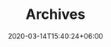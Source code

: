 ---
title : "Archives"
page_header_bg : "images/background/homepage-one-banner.jpg"
date: 2020-03-14T15:40:24+06:00
description : "Lorem ipsum dolor sit amet, consectetur adipisicing elit. Maiores, velit."
draft : false
layout : "gallery"
# gallery_items:
# - name : "gallery item"
#   image: "images/gallery/gallery-popup-one.jpg"
#   categories: ["meeting", "concert"]
  
# - name : "gallery item"
#   image: "images/gallery/gallery-popup-two.jpg"
#   categories: ["events", "meeting"]
  
# - name : "gallery item"
#   image: "images/gallery/gallery-popup-three.jpg"
#   categories: ["party", "events"]
  
# - name : "gallery item"
#   image: "images/gallery/gallery-popup-four.jpg"
#   categories: ["meeting", "concert"]
  
# - name : "gallery item"
#   image: "images/gallery/gallery-popup-five.jpg"
#   categories: ["events", "concert", "party"]
  
# - name : "gallery item"
#   image: "images/gallery/gallery-popup-six.jpg"
#   categories: ["party", "concert"]
---